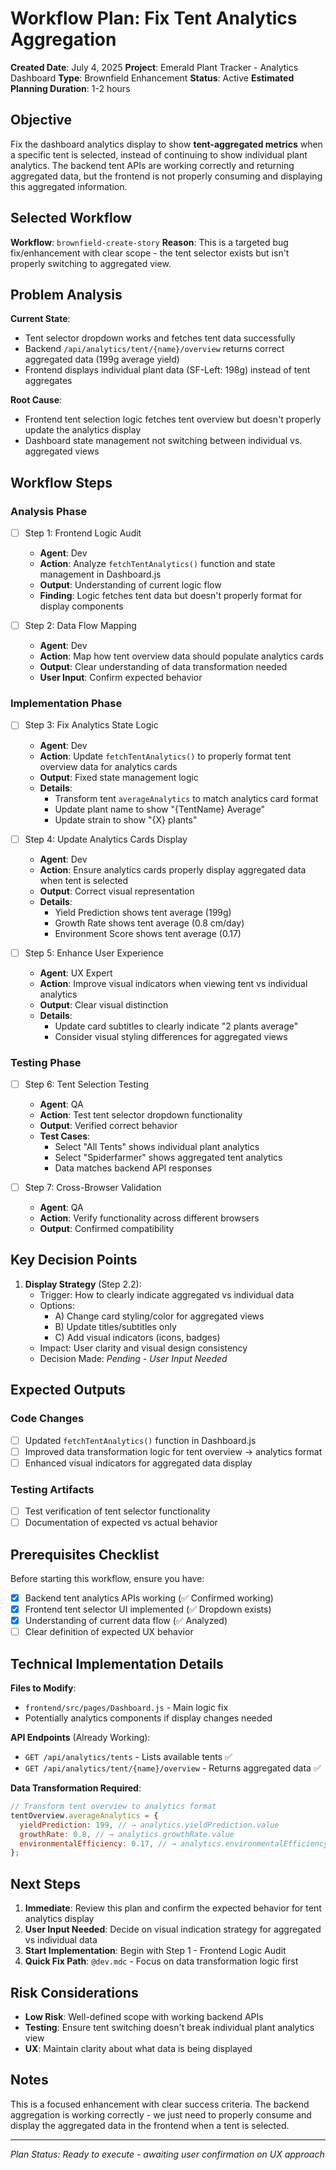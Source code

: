 # Workflow Plan: Fix Tent Analytics Aggregation

<!-- WORKFLOW-PLAN-META
workflow-id: brownfield-tent-analytics-fix
status: active
created: 2025-07-04T18:36:00Z
updated: 2025-07-04T18:36:00Z
version: 1.0
-->

**Created Date**: July 4, 2025
**Project**: Emerald Plant Tracker - Analytics Dashboard
**Type**: Brownfield Enhancement
**Status**: Active
**Estimated Planning Duration**: 1-2 hours

## Objective

Fix the dashboard analytics display to show **tent-aggregated metrics** when a specific tent is selected, instead of continuing to show individual plant analytics. The backend tent APIs are working correctly and returning aggregated data, but the frontend is not properly consuming and displaying this aggregated information.

## Selected Workflow

**Workflow**: `brownfield-create-story`
**Reason**: This is a targeted bug fix/enhancement with clear scope - the tent selector exists but isn't properly switching to aggregated view.

## Problem Analysis

**Current State**:

- Tent selector dropdown works and fetches tent data successfully
- Backend `/api/analytics/tent/{name}/overview` returns correct aggregated data (199g average yield)
- Frontend displays individual plant data (SF-Left: 198g) instead of tent aggregates

**Root Cause**:

- Frontend tent selection logic fetches tent overview but doesn't properly update the analytics display
- Dashboard state management not switching between individual vs. aggregated views

## Workflow Steps

### Analysis Phase

- [ ] Step 1: Frontend Logic Audit <!-- step-id: 1.1, agent: dev, task: code-review -->

  - **Agent**: Dev
  - **Action**: Analyze `fetchTentAnalytics()` function and state management in Dashboard.js
  - **Output**: Understanding of current logic flow
  - **Finding**: Logic fetches tent data but doesn't properly format for display components

- [ ] Step 2: Data Flow Mapping <!-- step-id: 1.2, agent: dev, task: analysis -->
  - **Agent**: Dev
  - **Action**: Map how tent overview data should populate analytics cards
  - **Output**: Clear understanding of data transformation needed
  - **User Input**: Confirm expected behavior

### Implementation Phase

- [ ] Step 3: Fix Analytics State Logic <!-- step-id: 2.1, agent: dev, task: implement -->

  - **Agent**: Dev
  - **Action**: Update `fetchTentAnalytics()` to properly format tent overview data for analytics cards
  - **Output**: Fixed state management logic
  - **Details**:
    - Transform tent `averageAnalytics` to match analytics card format
    - Update plant name to show "{TentName} Average"
    - Update strain to show "{X} plants"

- [ ] Step 4: Update Analytics Cards Display <!-- step-id: 2.2, agent: dev, task: implement -->

  - **Agent**: Dev
  - **Action**: Ensure analytics cards properly display aggregated data when tent is selected
  - **Output**: Correct visual representation
  - **Details**:
    - Yield Prediction shows tent average (199g)
    - Growth Rate shows tent average (0.8 cm/day)
    - Environment Score shows tent average (0.17)

- [ ] Step 5: Enhance User Experience <!-- step-id: 2.3, agent: ux-expert, task: enhance -->
  - **Agent**: UX Expert
  - **Action**: Improve visual indicators when viewing tent vs individual analytics
  - **Output**: Clear visual distinction
  - **Details**:
    - Update card subtitles to clearly indicate "2 plants average"
    - Consider visual styling differences for aggregated views

### Testing Phase

- [ ] Step 6: Tent Selection Testing <!-- step-id: 3.1, agent: qa, task: test -->

  - **Agent**: QA
  - **Action**: Test tent selector dropdown functionality
  - **Output**: Verified correct behavior
  - **Test Cases**:
    - Select "All Tents" shows individual plant analytics
    - Select "Spiderfarmer" shows aggregated tent analytics
    - Data matches backend API responses

- [ ] Step 7: Cross-Browser Validation <!-- step-id: 3.2, agent: qa, task: test -->
  - **Agent**: QA
  - **Action**: Verify functionality across different browsers
  - **Output**: Confirmed compatibility

## Key Decision Points

1. **Display Strategy** (Step 2.2): <!-- decision-id: D1, status: pending -->
   - Trigger: How to clearly indicate aggregated vs individual data
   - Options:
     - A) Change card styling/color for aggregated views
     - B) Update titles/subtitles only
     - C) Add visual indicators (icons, badges)
   - Impact: User clarity and visual design consistency
   - Decision Made: _Pending - User Input Needed_

## Expected Outputs

### Code Changes

- [ ] Updated `fetchTentAnalytics()` function in Dashboard.js
- [ ] Improved data transformation logic for tent overview → analytics format
- [ ] Enhanced visual indicators for aggregated data display

### Testing Artifacts

- [ ] Test verification of tent selector functionality
- [ ] Documentation of expected vs actual behavior

## Prerequisites Checklist

Before starting this workflow, ensure you have:

- [x] Backend tent analytics APIs working (✅ Confirmed working)
- [x] Frontend tent selector UI implemented (✅ Dropdown exists)
- [x] Understanding of current data flow (✅ Analyzed)
- [ ] Clear definition of expected UX behavior

## Technical Implementation Details

**Files to Modify**:

- `frontend/src/pages/Dashboard.js` - Main logic fix
- Potentially analytics components if display changes needed

**API Endpoints** (Already Working):

- `GET /api/analytics/tents` - Lists available tents ✅
- `GET /api/analytics/tent/{name}/overview` - Returns aggregated data ✅

**Data Transformation Required**:

```javascript
// Transform tent overview to analytics format
tentOverview.averageAnalytics = {
  yieldPrediction: 199, // → analytics.yieldPrediction.value
  growthRate: 0.8, // → analytics.growthRate.value
  environmentalEfficiency: 0.17, // → analytics.environmentalEfficiency.overall
};
```

## Next Steps

1. **Immediate**: Review this plan and confirm the expected behavior for tent analytics display
2. **User Input Needed**: Decide on visual indication strategy for aggregated vs individual data
3. **Start Implementation**: Begin with Step 1 - Frontend Logic Audit
4. **Quick Fix Path**: `@dev.mdc` - Focus on data transformation logic first

## Risk Considerations

- **Low Risk**: Well-defined scope with working backend APIs
- **Testing**: Ensure tent switching doesn't break individual plant analytics view
- **UX**: Maintain clarity about what data is being displayed

## Notes

This is a focused enhancement with clear success criteria. The backend aggregation is working correctly - we just need to properly consume and display the aggregated data in the frontend when a tent is selected.

---

_Plan Status: Ready to execute - awaiting user confirmation on UX approach_

